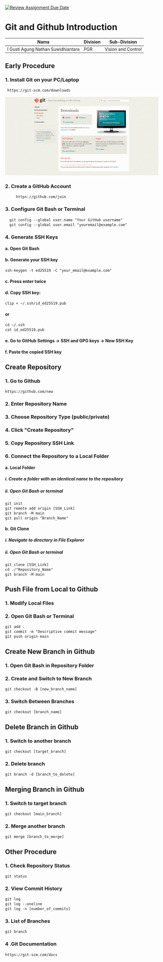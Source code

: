 [![Review Assignment Due Date](https://classroom.github.com/assets/deadline-readme-button-22041afd0340ce965d47ae6ef1cefeee28c7c493a6346c4f15d667ab976d596c.svg)](https://classroom.github.com/a/tbEHDGEc)
# Git and Github Introduction

| Nama  | Division        | Sub-Division  |
| ----- | ---------- | ---------- |
| I Gusti Agung Nathan Suwidhiantara   | PGR | Vision and Control |

## Early Procedure
### 1. Install Git on your PC/Laptop
   ``` 
    https://git-scm.com/downloads
   ```

  ![alt text](https://github.com/Magang-Barunastra-2024/git-and-github-introduction-suwidhiantara/blob/main/images/image.png)


### 2. Create a GitHub Account  
```
     https://github.com/join
```
    
### 3. Configure Git Bash or Terminal 
 ```
   git config --global user.name "Your GitHub username"
   git config --global user.email "youremail@example.com"
 ```
### 4. Generate SSH Keys
#### a. Open Git Bash
#### b. Generate your SSH key 
```
ssh-keygen -t ed25519 -C "your_email@example.com"
```
#### c. Press enter twice
#### d. Copy SSH key: 
```
clip < ~/.ssh/id_ed25519.pub
```
#### or
```
cd ~/.ssh
cat id_ed25519.pub
```
#### e. Go to GitHub Settings -> SSH and GPG keys -> New SSH Key
#### f. Paste the copied SSH key

## Create Repository
### 1. Go to Github 
```
https://github.com/new
```

### 2. Enter Repository Name
### 3. Choose Repository Type (public/private)
### 4. Click "Create Repository"
### 5. Copy Repository SSH Link
### 6. Connect the Repository to a Local Folder
#### a. Local Folder
   #####  i. Create a folder with an identical name to the repository 
   ##### ii. Open Git Bash or terminal 
   ```
   git init
   git remote add origin [SSH_Link]
   git branch -M main
   git pull origin "Branch_Name"
   ```

#### b. Git Clone 
  ##### i. Navigate to directory in File Explorer
  ##### ii. Open Git Bash or terminal 
   ```
   git clone [SSH_Link]
   cd ./"Repository_Name"
   git branch -M main
   ```

## Push File from Local to Github
### 1. Modify Local Files
### 2. Open Git Bash or Terminal 
  ```
  git add .
  git commit -m "Descriptive commit message"
  git push origin main
  ```

## Create New Branch in Github 
### 1. Open Git Bash in Repository Folder
### 2. Create and Switch to New Branch 
```
git checkout -B [new_branch_name]
```
### 3. Switch Between Branches 
``` 
git checkout [branch_name]
```

## Delete Branch in Github
### 1. Switch to another branch 
``` 
git checkout [target_branch]
```
### 2. Delete branch 
```
git branch -d [branch_to_delete]
```

## Merging Branch in Github
### 1. Switch to target branch 
```
git checkout [main_branch]
```
### 2. Merge another branch 
``` 
git merge [branch_to_merge]
```

## Other Procedure
### 1. Check Repository Status
``` 
git status
```
### 2. View Commit History 
```
git log 
git log --oneline
git log -n [number_of_commits]
```
### 3. List of Branches 
```
git branch 
```
### 4 .Git Documentation 
```
https://git-scm.com/docs 
```
 
